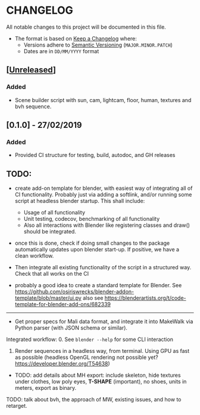 # CHANGELOG
All notable changes to this project will be documented in this file.

* The format is based on [Keep a Changelog](https://keepachangelog.com/en/1.0.0/) where:
  - Versions adhere to [Semantic Versioning](https://semver.org/spec/v2.0.0.html) (`MAJOR.MINOR.PATCH`)
  - Dates are in `DD/MM/YYYY` format





## [[Unreleased](https://github.com/andres-fr/human-renderer/compare/0.1.0...HEAD)]

### Added
- Scene builder script with sun, cam, lightcam, floor, human, textures and bvh sequence.

## [0.1.0] - 27/02/2019

### Added
- Provided CI structure for testing, build, autodoc, and GH releases


## TODO:

- create add-on template for blender, with easiest way of integrating all of CI functionality. Probably just via adding a softlink, and/or running some script at headless blender startup. This shall include:
  - Usage of all functionality
  - Unit testing, codecov, benchmarking of all functionality
  - Also all interactions with Blender like registering classes and draw() should be integrated.


- once this is done, check if doing small changes to the package automatically updates upon blender start-up. If positive, we have a clean workflow.

- Then integrate all existing functionality of the script in a structured way. Check that all works on the CI

- probably a good idea to create a standard template for Blender. See https://github.com/osiriswrecks/blender-addon-template/blob/master/ui.py
also see https://blenderartists.org/t/code-template-for-blender-add-ons/682339



-----------------------------------------



- Get proper specs for Mali data format, and integrate it into MakeWalk via Python parser (with JSON schema or similar).


Integrated workflow:
   0. See `blender --help` for some CLI interaction
   1. Render sequences in a headless way, from terminal. Using GPU as fast as possible (headless OpenGL rendering not possible yet? https://developer.blender.org/T54638)
   
* TODO: add details about MH export: include skeleton, hide textures under clothes, low poly eyes, **T-SHAPE** (important), no shoes, units in meters, export as binary.

TODO: talk about bvh, the approach of MW, existing issues, and how to retarget.

